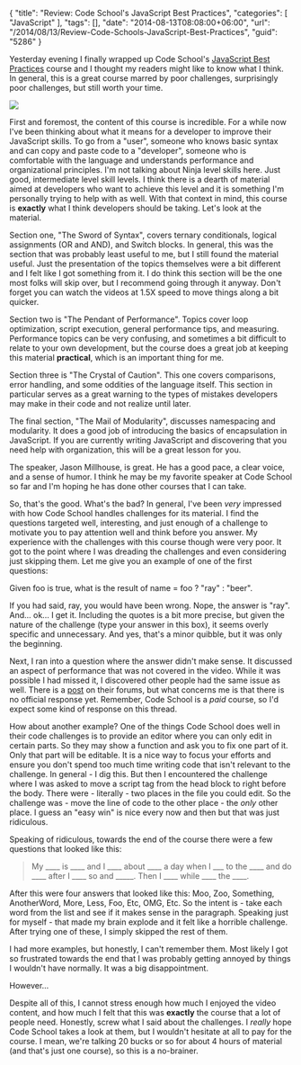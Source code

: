 {
	"title": "Review: Code School's JavaScript Best Practices",
	"categories": [
		"JavaScript"
	],
	"tags": [],
	"date": "2014-08-13T08:08:00+06:00",
	"url": "/2014/08/13/Review-Code-Schools-JavaScript-Best-Practices",
	"guid": "5286"
}

<p>
Yesterday evening I finally wrapped up Code School's <a href="http://campus.codeschool.com/courses/javascript-best-practices">JavaScript Best Practices</a> course and I thought my readers might like to know what I think. In general, this is a great course marred by poor challenges, surprisingly poor challenges, but still worth your time.
</p>
<!--more-->
<p>
<img src="http://static.raymondcamden.com/images/jsbp2.jpg" />
</p>

<p>
First and foremost, the content of this course is incredible. For a while now I've been thinking about what it means for a developer to improve their JavaScript skills. To go from a "user", someone who knows basic syntax and can copy and paste code to a "developer", someone who is comfortable with the language and understands performance and organizational principles. I'm not talking about Ninja level skills here. Just good, intermediate level skill levels. I think there is a dearth of material aimed at developers who want to achieve this level and it is something I'm personally trying to help with as well. With that context in mind, this course is <strong>exactly</strong> what I think developers should be taking. Let's look at the material.
</p>

<p>
Section one, "The Sword of Syntax", covers ternary conditionals, logical assignments (OR and AND), and Switch blocks. In general, this was the section that was probably least useful to me, but I still found the material useful. Just the presentation of the topics themselves were a bit different and I felt like I got something from it. I do think this section will be the one most folks will skip over, but I recommend going through it anyway. Don't forget you can watch the videos at 1.5X speed to move things along a bit quicker.
</p>

<p>
Section two is "The Pendant of Performance". Topics cover loop optimization, script execution, general performance tips, and measuring. Performance topics can be very confusing, and sometimes a bit difficult to relate to your own development, but the course does a great job at keeping this material <strong>practical</strong>, which is an important thing for me.
</p>

<p>
Section three is "The Crystal of Caution". This one covers comparisons, error handling, and some oddities of the language itself. This section in particular serves as a great warning to the types of mistakes developers may make in their code and not realize until later.
</p>

<p>
The final section, "The Mail of Modularity", discusses namespacing and modularity. It does a good job of introducing the basics of encapsulation in JavaScript. If you are currently writing JavaScript and discovering that you need help with organization, this will be a great lesson for you. 
</p>

<p>
The speaker, Jason Millhouse, is great. He has a good pace, a clear voice, and a sense of humor. I think he may be my favorite speaker at Code School so far and I'm hoping he has done other courses that I can take.
</p>

<p>
So, that's the good. What's the bad? In general, I've been <i>very</i> impressed with how Code School handles challenges for its material. I find the questions targeted well, interesting, and just enough of a challenge to motivate you to pay attention well and think before you answer. My experience with the challenges with this course though were very poor. It got to the point where I was dreading the challenges and even considering just skipping them. Let me give you an example of one of the first questions:
</p>

<p>
Given foo is true, what is the result of name = foo ? "ray" : "beer".
</p>
 
<p>
If you had said, ray, you would have been wrong. Nope, the answer is "ray". And... ok... I get it. Including the quotes is a bit more precise, but given the nature of the challenge (type your answer in this box), it seems overly specific and unnecessary. And yes, that's a minor quibble, but it was only the beginning.
</p>

<p>
Next, I ran into a question where the answer didn't make sense. It discussed an aspect of performance that was not covered in the video. While it was possible I had missed it, I discovered other people had the same issue as well. There is a <a href="http://discuss.codeschool.io/t/javascript-best-practices-2-11-the-slowest-in-the-bunch-questions/5257">post</a> on their forums, but what concerns me is that there is no official response yet. Remember, Code School is a <i>paid</i> course, so I'd expect some kind of response on this thread. 
</p>

<p>
How about another example? One of the things Code School does well in their code challenges is to provide an editor where you can only edit in certain parts. So they may show a function and ask you to fix one part of it. Only that part will be editable. It is a nice way to focus your efforts and ensure you don't spend too much time writing code that isn't relevant to the challenge. In general - I dig this. But then I encountered the challenge where I was asked to move a script tag from the head block to right before the body. There were - literally - two places in the file you could edit. So the challenge was - move the line of code to the other place - the <i>only</i> other place. I guess an "easy win" is nice every now and then but that was just ridiculous. 
</p>

<p>
Speaking of ridiculous, towards the end of the course there were a few questions that looked like this:
</p>

<blockquote>
My ____ is ____ and I ____ about ____ a day when I ___ to the ____ and do ____ after I ____ so and _____. Then I ____ while ____ the ____.
</blockquote>

<p>
After this were four answers that looked like this:  Moo, Zoo, Something, AnotherWord, More, Less, Foo, Etc, OMG, Etc. So the intent is - take each word from the list and see if it makes sense in the paragraph. Speaking just for myself - that made my brain explode and it felt like a horrible challenge. After trying one of these, I simply skipped the rest of them.
</p>

<p>
I had more examples, but honestly, I can't remember them. Most likely I got so frustrated towards the end that I was probably getting annoyed by things I wouldn't have normally. It was a big disappointment.
</p>

<p>
However...
</p>

<p>
Despite all of this, I cannot stress enough how much I enjoyed the video content, and how much I felt that this was <strong>exactly</strong> the course that a lot of people need. Honestly, screw what I said about the challenges. I <i>really</i> hope Code School takes a look at them, but I wouldn't hesitate at all to pay for the course. I mean, we're talking 20 bucks or so for about 4 hours of material (and that's just one course), so this is a no-brainer.  
</p>